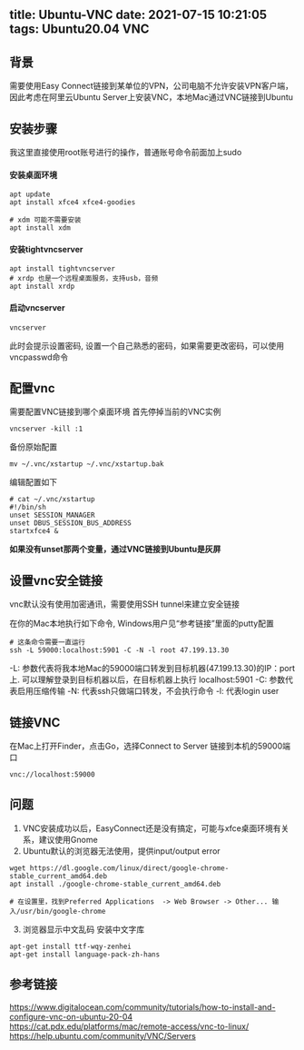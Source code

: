 title: Ubuntu-VNC
date: 2021-07-15 10:21:05
tags: Ubuntu20.04 VNC
---
## 背景
需要使用Easy Connect链接到某单位的VPN，公司电脑不允许安装VPN客户端，因此考虑在阿里云Ubuntu Server上安装VNC，本地Mac通过VNC链接到Ubuntu

## 安装步骤

我这里直接使用root账号进行的操作，普通账号命令前面加上sudo

#### 安装桌面环境
```
apt update
apt install xfce4 xfce4-goodies

# xdm 可能不需要安装
apt install xdm
```

#### 安装tightvncserver

```
apt install tightvncserver
# xrdp 也是一个远程桌面服务，支持usb，音频
apt install xrdp
```

#### 启动vncserver
```
vncserver
```
此时会提示设置密码, 设置一个自己熟悉的密码，如果需要更改密码，可以使用vncpasswd命令

## 配置vnc
需要配置VNC链接到哪个桌面环境
首先停掉当前的VNC实例
```
vncserver -kill :1
```
备份原始配置
```
mv ~/.vnc/xstartup ~/.vnc/xstartup.bak
```
编辑配置如下
```
# cat ~/.vnc/xstartup
#!/bin/sh
unset SESSION_MANAGER
unset DBUS_SESSION_BUS_ADDRESS
startxfce4 &
```

**如果没有unset那两个变量，通过VNC链接到Ubuntu是灰屏**

## 设置vnc安全链接

vnc默认没有使用加密通讯，需要使用SSH tunnel来建立安全链接

在你的Mac本地执行如下命令, Windows用户见“参考链接”里面的putty配置
```
# 这条命令需要一直运行
ssh -L 59000:localhost:5901 -C -N -l root 47.199.13.30
```

-L: 参数代表将我本地Mac的59000端口转发到目标机器(47.199.13.30)的IP：port上. 可以理解登录到目标机器以后，在目标机器上执行 localhost:5901
-C: 参数代表启用压缩传输
-N: 代表ssh只做端口转发，不会执行命令
-l: 代表login user

## 链接VNC
在Mac上打开Finder，点击Go，选择Connect to Server
链接到本机的59000端口
```
vnc://localhost:59000
```
## 问题

1. VNC安装成功以后，EasyConnect还是没有搞定，可能与xfce桌面环境有关系，建议使用Gnome 
2. Ubuntu默认的浏览器无法使用，提供input/output error
```
wget https://dl.google.com/linux/direct/google-chrome-stable_current_amd64.deb
apt install ./google-chrome-stable_current_amd64.deb

# 在设置里，找到Preferred Applications  -> Web Browser -> Other... 输入/usr/bin/google-chrome
```
3. 浏览器显示中文乱码
安装中文字库
```
apt-get install ttf-wqy-zenhei
apt-get install language-pack-zh-hans
```


## 参考链接

https://www.digitalocean.com/community/tutorials/how-to-install-and-configure-vnc-on-ubuntu-20-04
https://cat.pdx.edu/platforms/mac/remote-access/vnc-to-linux/
https://help.ubuntu.com/community/VNC/Servers

